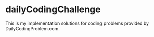 # dailyCodingChallenge

This is my implementation solutions for coding problems provided by DailyCodingProblem.com.
